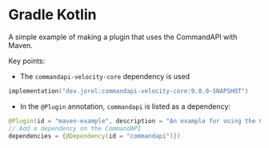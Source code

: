 # Gradle Kotlin

A simple example of making a plugin that uses the CommandAPI with Maven.

Key points:

- The `commandapi-velocity-core` dependency is used
```kotlin
implementation("dev.jorel:commandapi-velocity-core:9.0.0-SNAPSHOT")
```
- In the `@Plugin` annotation, `commandapi` is listed as a dependency:
```java
@Plugin(id = "maven-example", description = "An example for using the CommandAPI with maven",
// Add a dependency on the CommandAPI
dependencies = {@Dependency(id = "commandapi")})
```

